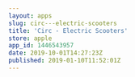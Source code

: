 ```yaml
---
layout: apps
slug: circ---electric-scooters
title: 'Circ - Electric Scooters'
store: apple
app_id: 1446543957
date: 2019-10-01T14:27:23Z
published: 2019-01-10T11:52:01Z
---
```

